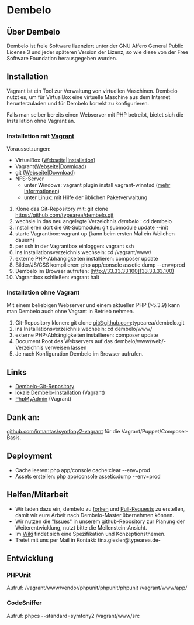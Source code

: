 # Dembelo

## Über Dembelo

Dembelo ist freie Software lizenziert unter der GNU Affero General Public License 3 und jeder späteren
Version der Lizenz, so wie diese von der Free Software Foundation herausgegeben wurden.

## Installation
Vagrant ist ein Tool zur Verwaltung von virtuellen Maschinen. Dembelo nutzt es, um für VirtualBox eine virtuelle
Maschine aus dem Internet herunterzuladen und für Dembelo korrekt zu konfigurieren.

Falls man selber bereits einen Webserver mit PHP betreibt, bietet sich die Installation ohne Vagrant an.

### Installation mit [Vagrant](https://www.vagrantup.com/)
Voraussetzungen:
* VirtualBox ([Webseite](https://www.virtualbox.org/)|[Installation](https://www.virtualbox.org/manual/ch02.html))
* Vagrant([Webseite](https://www.vagrantup.com/)|[Download](https://www.vagrantup.com/downloads.html))
* git ([Webseite](https://git-scm.com/)|[Download](https://git-scm.com/downloads))
* NFS-Server
  * unter Windows: vagrant plugin install vagrant-winnfsd ([mehr Informationen](https://github.com/GM-Alex/vagrant-winnfsd))
  * unter Linux: mit Hilfe der üblichen Paketverwaltung 

1. Klone das Git-Repository mit: git clone https://github.com/typearea/dembelo.git
2. wechsle in das neu angelegte Verzeichnis _dembelo_ : cd dembelo
3. installieren dort die Git-Submodule: git submodule update --init
4. starte Vagrantbox: vagrant up (kann beim ersten Mal ein Weilchen dauern)
5. per ssh in der Vagrantbox einloggen: vagrant ssh
6. ins Installationsverzeichnis wechseln: cd /vagrant/www/
7. externe PHP-Abhängigkeiten installieren: composer update
8. Bilder/JS/CSS kompilieren: php app/console assetic:dump --env=prod
9. Dembelo im Browser aufrufen: [http://33.33.33.100](33.33.33.100)
10. Vagrantbox schließen: vagrant halt

### Installation ohne Vagrant
Mit einem beliebigen Webserver und einem aktuellen PHP (>5.3.9) kann man Dembelo auch ohne Vagrant in Betrieb nehmen.

1. Git-Repository klonen: git clone git@github.com:typearea/dembelo.git
2. ins Installationsverzeichnis wechseln: cd dembelo/www/
3. externe PHP-Abhängigkeiten installieren: composer update
4. Document Root des Webservers auf das dembelo/www/web/-Verzeichnis verweisen lassen
5. Je nach Konfiguration Dembelo im Browser aufrufen.


## Links
* [Dembelo-Git-Repository](http://github.com:typearea)
* [lokale Dembelo-Installation](http://33.33.33.100/) (Vagrant)
* [PhpMyAdmin](http://33.33.33.100/phpmyadmin) (Vagrant)

## Dank an:
[github.com/irmantas/symfony2-vagrant](https://github.com/irmantas/symfony2-vagrant) für die Vagrant/Puppet/Composer-Basis.

## Deployment
* Cache leeren: php app/console cache:clear --env=prod
* Assets erstellen: php app/console assetic:dump --env=prod

## Helfen/Mitarbeit
* Wir laden dazu ein, dembelo zu [forken](https://help.github.com/articles/fork-a-repo/) und [Pull-Requests](https://help.github.com/articles/using-pull-requests/) zu erstellen, damit wir eure Arbeit nach Dembelo-Master übernehmen können.
* Wir nutzen die ["Issues"](https://github.com/typearea/dembelo/issues) in unserem github-Repository zur Planung der Weiterentwicklung, nutzt bitte die Meilenstein-Ansicht.
* Im [Wiki](https://github.com/typearea/dembelo/wiki) findet sich eine Spezifikation und Konzeptionsthemen.
* Tretet mit uns per Mail in Kontakt: tina.giesler@typearea.de-

## Entwicklung

### PHPUnit
Aufruf: /vagrant/www/vendor/phpunit/phpunit/phpunit /vagrant/www/app/

### CodeSniffer
Aufruf: phpcs --standard=symfony2 /vagrant/www/src

